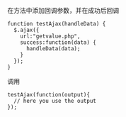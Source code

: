 
在方法中添加回调参数，并在成功后回调
```
function testAjax(handleData) {
  $.ajax({
    url:"getvalue.php",  
    success:function(data) {
      handleData(data); 
    }
  });
}
```

调用
```
testAjax(function(output){
  // here you use the output
});

```